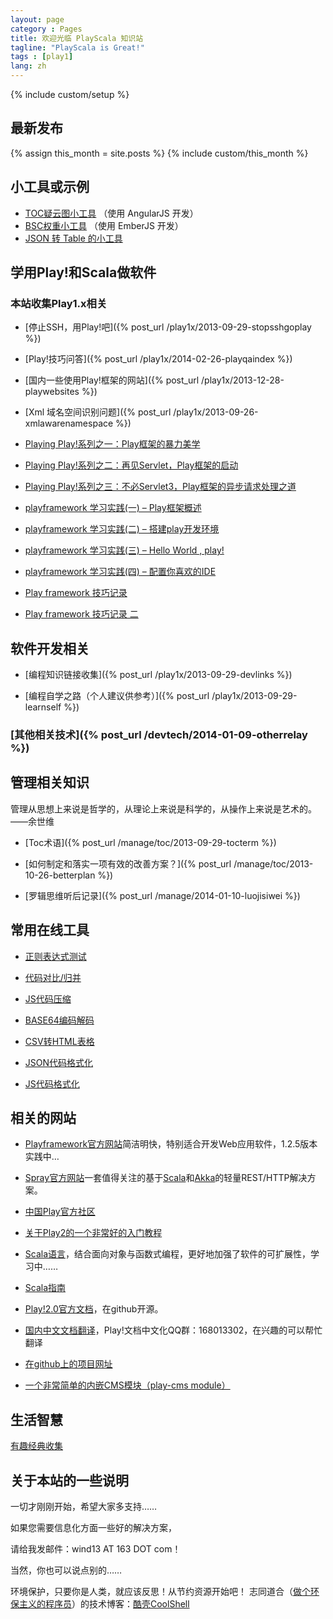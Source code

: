 ```yaml
---
layout: page
category : Pages
title: 欢迎光临 PlayScala 知识站
tagline: "PlayScala is Great!"
tags : [play1]
lang: zh
---
```

{% include custom/setup %}

## 最新发布
{% assign this_month = site.posts %}
{% include custom/this_month %}

## 小工具或示例

* [TOC疑云图小工具](/example/jsui/thinktools/#/cloud) （使用 AngularJS 开发）
* [BSC权重小工具](/example/bscmin.html) （使用 EmberJS 开发）
* [JSON 转 Table 的小工具](/example/json2table.html)

## 学用Play!和Scala做软件

### 本站收集Play1.x相关

*  [停止SSH，用Play!吧]({% post_url /play1x/2013-09-29-stopsshgoplay %})

*  [Play!技巧问答]({% post_url /play1x/2014-02-26-playqaindex %})

*  [国内一些使用Play!框架的网站]({% post_url /play1x/2013-12-28-playwebsites %})

*  [Xml 域名空间识别问题]({% post_url /play1x/2013-09-26-xmlawarenamespace %})

*  [Playing Play!系列之一：Play框架的暴力美学](http://liuu.iteye.com/blog/599129)

*  [Playing Play!系列之二：再见Servlet，Play框架的启动](http://liuu.iteye.com/blog/629586)

*  [Playing Play!系列之三：不必Servlet3，Play框架的异步请求处理之道](http://liuu.iteye.com/blog/679437)

*  [playframework 学习实践(一) – Play框架概述](http://moshihao.com/?p=350)

*  [playframework 学习实践(二) – 搭建play开发环境](http://moshihao.com/?p=359)

*  [playframework 学习实践(三) – Hello World , play!](http://moshihao.com/?p=388)

*  [playframework 学习实践(四) – 配置你喜欢的IDE](http://moshihao.com/?p=399)

*  [Play framework 技巧记录](http://wind13.blog.163.com/blog/static/2482349201010171145628/)

*  [Play framework 技巧记录 二](http://wind13.blog.163.com/blog/static/248234920114462120998/)

## 软件开发相关

*  [编程知识链接收集]({% post_url /play1x/2013-09-29-devlinks %})

*  [编程自学之路（个人建议供参考）]({% post_url /play1x/2013-09-29-learnself %})

###  [其他相关技术]({% post_url /devtech/2014-01-09-otherrelay %})

## 管理相关知识

管理从思想上来说是哲学的，从理论上来说是科学的，从操作上来说是艺术的。——余世维

*  [Toc术语]({% post_url /manage/toc/2013-09-29-tocterm %})

*  [如何制定和落实一项有效的改善方案？]({% post_url /manage/toc/2013-10-26-betterplan %})

*  [罗辑思维听后记录]({% post_url /manage/2014-01-10-luojisiwei %})

## 常用在线工具

*  [正则表达式测试](http://tool.oschina.net/regex)

*  [代码对比/归并](http://tool.oschina.net/diff)

*  [JS代码压缩](http://tool.oschina.net/jscompress)

*  [BASE64编码解码](http://tool.oschina.net/encrypt?type=3)

*  [CSV转HTML表格](http://tool.oschina.net/csv2tb)

*  [JSON代码格式化](http://tool.oschina.net/codeformat/json)

*  [JS代码格式化](http://tool.oschina.net/codeformat/js)

## 相关的网站

*  [Playframework官方网站](http://www.playframework.com)简洁明快，特别适合开发Web应用软件，1.2.5版本实践中…

*  [Spray官方网站](http://spray.io/)一套值得关注的基于[Scala](http://www.scala-lang.org/)和[Akka](http://akka.io/)的轻量REST/HTTP解决方案。

*  [中国Play官方社区](http://www.oopsplay.org)

*  [关于Play2的一个非常好的入门教程](http://cn.tanshuai.com/a/getting-started-scala-play)

*  [Scala语言](http://www.scala-lang.org/)，结合面向对象与函数式编程，更好地加强了软件的可扩展性，学习中……

*  [Scala指南](http://zh.scala-tour.com/#/welcome)

*  [Play!2.0官方文档](https///github.com/playframework/play20/wiki)，在github开源。

*  [国内中文文档翻译](http://play-framework.herokuapp.com/)，Play!文档中文化QQ群：168013302，在兴趣的可以帮忙翻译

*  [在github上的项目网址](https///github.com/hotplay/playframework-document-cn)

*  [一个非常简单的内嵌CMS模块（play-cms module）](http://code.google.com/p/play-cms/)

## 生活智慧

[有趣经典收集](wiki/FunnyClassic)
## 关于本站的一些说明

一切才刚刚开始，希望大家多支持……

如果您需要信息化方面一些好的解决方案，

请给我发邮件：wind13 AT 163 DOT com！

当然，你也可以说点别的……

环境保护，只要你是人类，就应该反思！从节约资源开始吧！
志同道合（[做个环保主义的程序员](http://coolshell.cn/articles/7186.html)）的技术博客：[酷壳CoolShell](http://coolshell.cn/)

